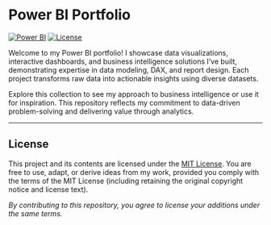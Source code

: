 # Power BI Portfolio

[![Power BI](https://img.shields.io/badge/Power%20BI-Dashboards-yellow)](https://app.powerbi.com/groups/me/lineage?experience=power-bi)
[![License](https://img.shields.io/badge/License-MIT-green)](https://github.com/virajbhutada/PowerBI-Dashboards/blob/main/LICENSE)

Welcome to my Power BI portfolio! I showcase data visualizations, interactive dashboards, and business intelligence solutions I’ve built, demonstrating expertise in data modeling, DAX, and report design. Each project transforms raw data into actionable insights using diverse datasets.

Explore this collection to see my approach to business intelligence or use it for inspiration. This repository reflects my commitment to data-driven problem-solving and delivering value through analytics.

---

## License  
This project and its contents are licensed under the [MIT License](LICENSE). You are free to use, adapt, or derive ideas from my work, provided you comply with the terms of the MIT License (including retaining the original copyright notice and license text).  

*By contributing to this repository, you agree to license your additions under the same terms.*  
